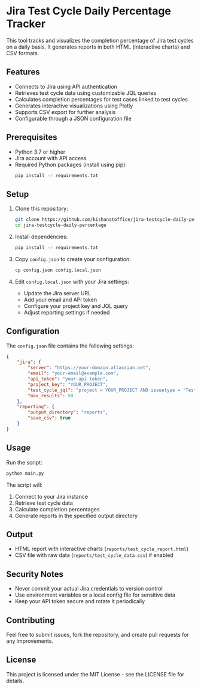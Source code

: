 # Jira Test Cycle Daily Percentage Tracker

This tool tracks and visualizes the completion percentage of Jira test cycles on a daily basis. It generates reports in both HTML (interactive charts) and CSV formats.

## Features

- Connects to Jira using API authentication
- Retrieves test cycle data using customizable JQL queries
- Calculates completion percentages for test cases linked to test cycles
- Generates interactive visualizations using Plotly
- Supports CSV export for further analysis
- Configurable through a JSON configuration file

## Prerequisites

- Python 3.7 or higher
- Jira account with API access
- Required Python packages (install using pip):
  ```bash
  pip install -r requirements.txt
  ```

## Setup

1. Clone this repository:
   ```bash
   git clone https://github.com/kishanatoffice/jira-testcycle-daily-percentage.git
   cd jira-testcycle-daily-percentage
   ```

2. Install dependencies:
   ```bash
   pip install -r requirements.txt
   ```

3. Copy `config.json` to create your configuration:
   ```bash
   cp config.json config.local.json
   ```

4. Edit `config.local.json` with your Jira settings:
   - Update the Jira server URL
   - Add your email and API token
   - Configure your project key and JQL query
   - Adjust reporting settings if needed

## Configuration

The `config.json` file contains the following settings:

```json
{
    "jira": {
        "server": "https://your-domain.atlassian.net",
        "email": "your-email@example.com",
        "api_token": "your-api-token",
        "project_key": "YOUR_PROJECT",
        "test_cycle_jql": "project = YOUR_PROJECT AND issuetype = 'Test Cycle'",
        "max_results": 50
    },
    "reporting": {
        "output_directory": "reports",
        "save_csv": true
    }
}
```

## Usage

Run the script:
```bash
python main.py
```

The script will:
1. Connect to your Jira instance
2. Retrieve test cycle data
3. Calculate completion percentages
4. Generate reports in the specified output directory

## Output

- HTML report with interactive charts (`reports/test_cycle_report.html`)
- CSV file with raw data (`reports/test_cycle_data.csv`) if enabled

## Security Notes

- Never commit your actual Jira credentials to version control
- Use environment variables or a local config file for sensitive data
- Keep your API token secure and rotate it periodically

## Contributing

Feel free to submit issues, fork the repository, and create pull requests for any improvements.

## License

This project is licensed under the MIT License - see the LICENSE file for details.